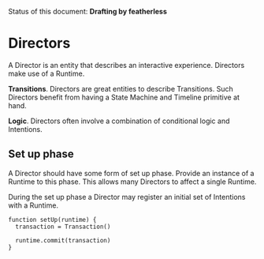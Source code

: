 Status of this document: **Drafting by featherless**

# Directors

A Director is an entity that describes an interactive experience. Directors make use of a Runtime.

**Transitions**. Directors are great entities to describe Transitions. Such Directors benefit from having a State Machine and Timeline primitive at hand.

**Logic**. Directors often involve a combination of conditional logic and Intentions.

## Set up phase

A Director should have some form of set up phase. Provide an instance of a Runtime to this phase. This allows many Directors to affect a single Runtime.

During the set up phase a Director may register an initial set of Intentions with a Runtime.

    function setUp(runtime) {
      transaction = Transaction()
      
      runtime.commit(transaction)
    }